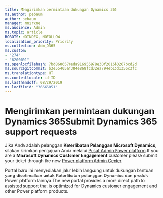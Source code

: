 ```yaml
---
title: Mengirimkan permintaan dukungan Dynamics 365
ms.author: pebaum
author: pebaum
manager: mnirkhe
ms.audience: Admin
ms.topic: article
ROBOTS: NOINDEX, NOFOLLOW
localization_priority: Priority
ms.collection: Adm_O365
ms.custom:
- "274"
- "6200001"
ms.openlocfilehash: 7bd8606570eda916955978e30f2016b0267bcd2d
ms.sourcegitcommit: b3e55405af384e868fcd32ea794eb15d1356c3fc
ms.translationtype: HT
ms.contentlocale: id-ID
ms.lasthandoff: 08/29/2019
ms.locfileid: "36666051"
---
```

# <a name="submit-dynamics-365-support-requests"></a><span data-ttu-id="476b8-102">Mengirimkan permintaan dukungan Dynamics 365</span><span class="sxs-lookup"><span data-stu-id="476b8-102">Submit Dynamics 365 support requests</span></span>

<span data-ttu-id="476b8-103">Jika Anda adalah pelanggan **Keterlibatan Pelanggan Microsoft Dynamics**, silakan kirimkan pengajuan Anda melalui [Pusat Admin Power platform](https://admin.powerplatform.microsoft.com/?ref=officemodern).</span><span class="sxs-lookup"><span data-stu-id="476b8-103">If you are a **Microsoft Dynamics Customer Engagement** customer please submit your ticket through the new [Power platform Admin Center](https://admin.powerplatform.microsoft.com/?ref=officemodern).</span></span>
  
<span data-ttu-id="476b8-104">Portal baru ini menyediakan jalur lebih langsung untuk dukungan bantuan yang dioptimalkan untuk Keterlibatan pelanggan Dynamics dan produk Power platform lainnya.</span><span class="sxs-lookup"><span data-stu-id="476b8-104">The new portal provides a more direct path to assisted support that is optimized for Dynamics customer engagement and other Power platform products.</span></span>
  